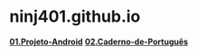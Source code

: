 # ninj401.github.io

<a href="https://ninj401.github.io/Projeto-Android/"><strong>01.Projeto-Android</strong></a>
<a href="#"><strong>02.Caderno-de-Português</strong></a>
